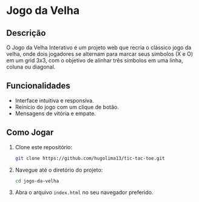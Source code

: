 # Jogo da Velha 

## Descrição
O Jogo da Velha Interativo é um projeto web que recria o clássico jogo da velha, onde dois jogadores se alternam para marcar seus símbolos (X e O) em um grid 3x3, com o objetivo de alinhar três símbolos em uma linha, coluna ou diagonal.

## Funcionalidades
- Interface intuitiva e responsiva.
- Reinício do jogo com um clique de botão.
- Mensagens de vitória e empate.

## Como Jogar
1. Clone este repositório:
    ```bash
    git clone https://github.com/hugolima13/tic-tac-toe.git
    ```
2. Navegue até o diretório do projeto:
    ```bash
    cd jogo-da-velha
    ```
3. Abra o arquivo `index.html` no seu navegador preferido.
   
